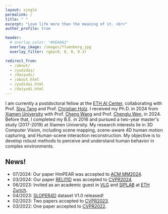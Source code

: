```yaml
---
layout: single
permalink: /
title: " "
excerpt: "Love life more than the meaning of it. <br>"
author_profile: true

header:
  # overlay_color: "#9EA0A3"
  overlay_image: /images/flumsberg.jpg
  overlay_filter: rgba(0, 0, 0, 0.3)

redirect_from: 
  - /about/
  - /yudidai/
  - /daiyudi/
  - /about.html
  - /yudidai.html
  - /daiyudi.html
---
```


I am currently a postdoctoral fellow at the [ETH AI Center](https://ai.ethz.ch/), collaborating with Prof. [Siyu Tang](https://vlg.inf.ethz.ch/team/Prof-Dr-Siyu-Tang.html) and Prof. [Christian Holz](https://www.christianholz.net/). I received my Ph.D. in 2024 from [Xiamen University](https://en.xmu.edu.cn/) with Prof. [Cheng Wang](http://www.cwang93.net/index_en.htm) and Prof. [Chenglu Wen](https://asc.xmu.edu.cn/t/wenchenglu), in 2024. 
Before that, I completed my B.E. in 2016 and pursued a two-year master's study (2017-2019) at Xiamen University. 
My research interests lie in 3D Computer Vision, including scene mapping, scene-aware 4D human motion capturing, and Human-scene interaction reconstruction. 
My objective is to develop robust methods to perceive and understand human behavior in complex environments.


## News!
- 07/2024: Our paper HmPEAR was accepted to [ACM MM2024](https://2024.acmmm.org/).
- 03/2024: Our paper [RELI11D](http://www.lidarhumanmotion.net/reli11d/) was accepted to [CVPR2024](https://cvpr.thecvf.com/).
- 06/2023: Invited as an academic guest in [VLG](https://vlg.inf.ethz.ch/) and [SIPLAB](https://siplab.org/) at [ETH Zurich](https://ethz.ch/en.html).
- 04/2023: [SLOPER4D](http://www.lidarhumanmotion.net/data-sloper4d/) dataset V1.0 released!
- 02/2023: Two papers accepted to [CVPR2023](https://cvpr2023.thecvf.com/).
- 03/2022: One paper accepted to [CVPR2022](https://cvpr2022.thecvf.com/).

<script type="text/javascript" src="//rf.revolvermaps.com/0/0/3.js?i=5xqjws4jj9m&amp;b=5&amp;s=0&amp;m=1&amp;cl=ffffff&amp;co=010020&amp;cd=aa0000&amp;v0=60&amp;v1=60&amp;r=1" async="async"></script>